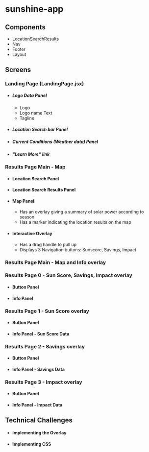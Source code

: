 # sunshine-app

## Components
  - LocationSearchResults
  - Nav
  - Footer
  - Layout



## Screens

### Landing Page (LandingPage.jsx)
- #####  Logo Data Panel
  - Logo
  - Logo name Text
  - Tagline
- ##### Location Search bar Panel
- ##### Current Conditions (Weather data) Panel
- ##### "Learn More" link
### Results Page Main - Map
- ####  Location Search Panel
- ####  Location Search Results Panel
- ####  Map Panel
  - Has an overlay giving a summary of solar power according to season
  - Has a marker indicating the location results on the map
- ####  Interactive Overlay
  - Has a drag handle to pull up
  - Displays 3 Navigation buttons: Sunscore, Savings, Impact

### Results Page Main - Map and Info overlay

### Results Page 0 - Sun Score, Savings, Impact overlay
- #### Button Panel
- #### Info Panel

### Results Page 1 - Sun Score overlay
- #### Button Panel
- #### Info Panel - Sun Score Data

### Results Page 2 - Savings overlay
- #### Button Panel
- #### Info Panel - Savings Data

### Results Page 3 - Impact overlay
- #### Button Panel
- #### Info Panel - Impact Data

## Technical Challenges
- #### Implementing the Overlay
- #### Implementing CSS